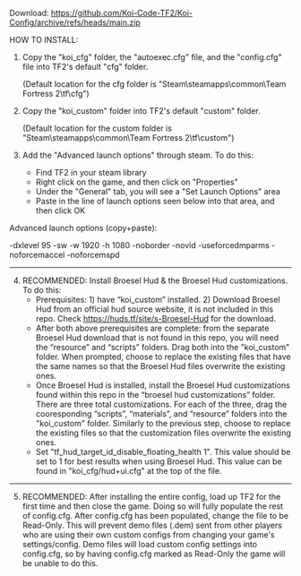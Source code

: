 Download: https://github.com/Koi-Code-TF2/Koi-Config/archive/refs/heads/main.zip

HOW TO INSTALL:
1. Copy the "koi_cfg" folder, the "autoexec.cfg" file, and the "config.cfg" file into TF2's default "cfg" folder. 

   (Default location for the cfg folder is "Steam\steamapps\common\Team Fortress 2\tf\cfg")

2. Copy the "koi_custom" folder into TF2's default "custom" folder. 

   (Default location for the custom folder is "Steam\steamapps\common\Team Fortress 2\tf\custom")

3. Add the "Advanced launch options" through steam. To do this:
   - Find TF2 in your steam library
   - Right click on the game, and then click on "Properties"
   - Under the "General" tab, you will see a "Set Launch Options" area
   - Paste in the line of launch options seen below into that area, and then click OK

  Advanced launch options (copy+paste):
  
  -dxlevel 95 -sw -w 1920 -h 1080 -noborder -novid -useforcedmparms -noforcemaccel -noforcemspd

_____________

4. RECOMMENDED: Install Broesel Hud & the Broesel Hud customizations. To do this:
   - Prerequisites: 1) have “koi_custom” installed. 2) Download Broesel Hud from an official hud source website, it is not included in this repo. Check https://huds.tf/site/s-Broesel-Hud for the download.
   - After both above prerequisites are complete: from the separate Broesel Hud download that is not found in this repo, you will need the “resource” and “scripts” folders. Drag both into the "koi_custom" folder. When prompted, choose to replace the existing files that have the same names so that the Broesel Hud files overwrite the existing ones.
   - Once Broesel Hud is installed, install the Broesel Hud customizations found within this repo in the “broesel hud customizations” folder. There are three total customizations. For each of the three, drag the cooresponding “scripts”, “materials”, and “resource” folders into the "koi_custom" folder. Similarly to the previous step, choose to replace the existing files so that the customization files overwrite the existing ones.
   - Set "tf_hud_target_id_disable_floating_health 1". This value should be set to 1 for best results when using Broesel Hud. This value can be found in "koi_cfg/hud+ui.cfg" at the top of the file.

_____________

5. RECOMMENDED: After installing the entire config, load up TF2 for the first time and then close the game. Doing so will fully populate the rest of config.cfg. After config.cfg has been populated, change the file to be Read-Only. This will prevent demo files (.dem) sent from other players who are using their own custom configs from changing your game's settings/config. Demo files will load custom config settings into config.cfg, so by having config.cfg marked as Read-Only the game will be unable to do this.
